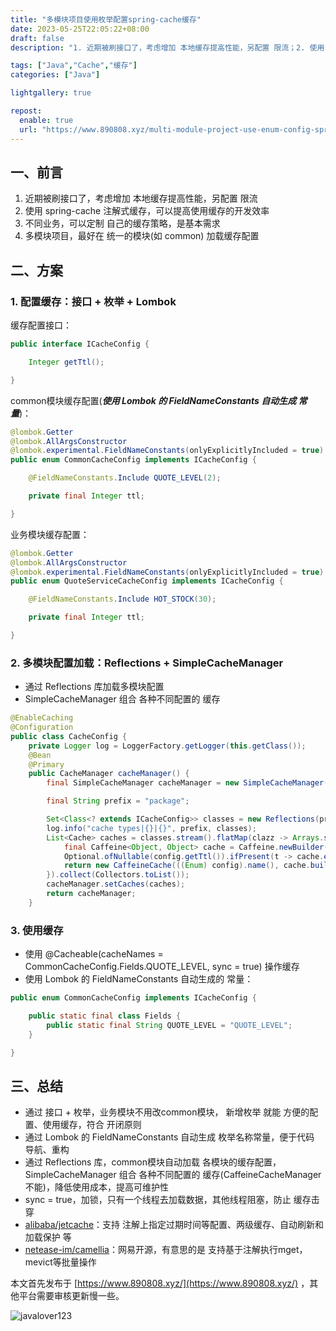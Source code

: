 ```yaml
---
title: "多模块项目使用枚举配置spring-cache缓存"
date: 2023-05-25T22:05:22+08:00
draft: false
description: "1. 近期被刷接口了，考虑增加 本地缓存提高性能，另配置 限流；2. 使用 spring-cache 注解式缓存，可以提高使用缓存的开发效率；3. 不同业务，可以定制 自己的缓存策略，是基本需求；4. 多模块项目，最好在 统一的模块(如 common) 加载缓存配置"

tags: ["Java","Cache","缓存"]
categories: ["Java"]

lightgallery: true

repost:
  enable: true
  url: "https://www.890808.xyz/multi-module-project-use-enum-config-spring-cache/"
---
```


<!--more-->

## 一、前言
1. 近期被刷接口了，考虑增加 本地缓存提高性能，另配置 限流
2. 使用 spring-cache 注解式缓存，可以提高使用缓存的开发效率
3. 不同业务，可以定制 自己的缓存策略，是基本需求
4. 多模块项目，最好在 统一的模块(如 common) 加载缓存配置

## 二、方案
### 1. 配置缓存：接口 + 枚举 + Lombok
缓存配置接口：
```java
public interface ICacheConfig {

    Integer getTtl();

}
```

common模块缓存配置(***使用 Lombok 的 FieldNameConstants 自动生成 常量***)：
```java
@lombok.Getter
@lombok.AllArgsConstructor
@lombok.experimental.FieldNameConstants(onlyExplicitlyIncluded = true)
public enum CommonCacheConfig implements ICacheConfig {

    @FieldNameConstants.Include QUOTE_LEVEL(2);

    private final Integer ttl;

}
```

业务模块缓存配置：
```java
@lombok.Getter
@lombok.AllArgsConstructor
@lombok.experimental.FieldNameConstants(onlyExplicitlyIncluded = true)
public enum QuoteServiceCacheConfig implements ICacheConfig {

    @FieldNameConstants.Include HOT_STOCK(30);

    private final Integer ttl;

}
```

### 2. 多模块配置加载：Reflections + SimpleCacheManager
- 通过 Reflections 库加载多模块配置
- SimpleCacheManager 组合 各种不同配置的 缓存
```java
@EnableCaching
@Configuration
public class CacheConfig {
    private Logger log = LoggerFactory.getLogger(this.getClass());
    @Bean
    @Primary
    public CacheManager cacheManager() {
        final SimpleCacheManager cacheManager = new SimpleCacheManager();

        final String prefix = "package";
```

```java
        Set<Class<? extends ICacheConfig>> classes = new Reflections(prefix).getSubTypesOf(ICacheConfig.class);
        log.info("cache types|{}|{}", prefix, classes);
        List<Cache> caches = classes.stream().flatMap(clazz -> Arrays.stream(clazz.getEnumConstants())).map(config -> {
            final Caffeine<Object, Object> cache = Caffeine.newBuilder().recordStats();
            Optional.ofNullable(config.getTtl()).ifPresent(t -> cache.expireAfterWrite(t, TimeUnit.SECONDS));
            return new CaffeineCache(((Enum) config).name(), cache.build());
        }).collect(Collectors.toList());
        cacheManager.setCaches(caches);
        return cacheManager;
    }
```

### 3. 使用缓存
- 使用 @Cacheable(cacheNames = CommonCacheConfig.Fields.QUOTE_LEVEL, sync = true)  操作缓存
- 使用 Lombok 的 FieldNameConstants 自动生成的 常量：
```java
public enum CommonCacheConfig implements ICacheConfig {

    public static final class Fields {
        public static final String QUOTE_LEVEL = "QUOTE_LEVEL";
    }

}
```

## 三、总结
- 通过 接口 + 枚举，业务模块不用改common模块， 新增枚举 就能 方便的配置、使用缓存，符合 开闭原则
- 通过 Lombok 的 FieldNameConstants 自动生成 枚举名称常量，便于代码 导航、重构
- 通过 Reflections 库，common模块自动加载 各模块的缓存配置，SimpleCacheManager 组合 各种不同配置的 缓存(CaffeineCacheManager 不能)，降低使用成本，提高可维护性
- sync = true，加锁，只有一个线程去加载数据，其他线程阻塞，防止 缓存击穿
- [alibaba/jetcache](https://github.com/alibaba/jetcache/blob/master/introduce_CN.md)：支持 注解上指定过期时间等配置、两级缓存、自动刷新和加载保护 等
- [netease-im/camellia](https://github.com/netease-im/camellia/blob/master/docs/cache/cache.md)：网易开源，有意思的是  支持基于注解执行mget，mevict等批量操作

本文首先发布于 [https://www.890808.xyz/](https://www.890808.xyz/) ，其他平台需要审核更新慢一些。

![javalover123](https://img.890808.xyz/file/javalover123/2023/04/688b88cfd4ed9f6fcd56828b849ce47c.jpg)
